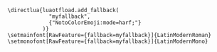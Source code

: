 ---
header-includes:
- |
  ```{=latex}
  \directlua{luaotfload.add_fallback(
               "myfallback",
               {"NotoColorEmoji:mode=harf;"}
             )}
  \setmainfont[RawFeature={fallback=myfallback}]{LatinModernRoman}
  \setmonofont[RawFeature={fallback=myfallback}]{LatinModernMono}
  ```
---